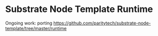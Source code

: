 # Substrate Node Template Runtime

Ongoing work: porting https://github.com/paritytech/substrate-node-template/tree/master/runtime

